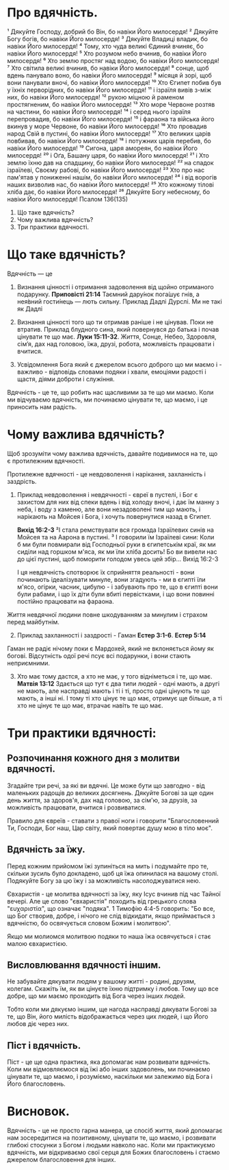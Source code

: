 # Про вдячність.

¹ Дякуйте Господу, добрий бо Він, бо навіки Його милосердя! 
² Дякуйте Богу богів, бо навіки Його милосердя! ³ Дякуйте Владиці владик, бо навіки Його милосердя! ⁴ Тому, хто чуда великі Єдиний вчиняє, бо навіки Його милосердя! ⁵ Хто розумом небо вчинив, бо навіки Його милосердя! ⁶ Хто землю простяг над водою, бо навіки Його милосердя! ⁷ Хто світила великі вчинив, бо навіки Його милосердя! ⁸ сонце, щоб вдень панувало воно, бо навіки Його милосердя! ⁹ місяця й зорі, щоб вони панували вночі, бо навіки Його милосердя! ¹⁰ Хто Єгипет побив був у їхніх перворідних, бо навіки Його милосердя! 
¹¹ і ізраїля вивів з-між них, бо навіки Його милосердя! ¹² рукою міцною й раменом простягненим, бо навіки Його милосердя! ¹³ Хто море Червоне розтяв на частини, бо навіки Його милосердя! ¹⁴ і серед нього ізраїля перепровадив, бо навіки Його милосердя! ¹⁵ і фараона та війська його вкинув у море Червоне, бо навіки Його милосердя! ¹⁶ Хто провадив народ Свій в пустині, бо навіки Його милосердя! ¹⁷ Хто великих царів повбивав, бо навіки Його милосердя! ¹⁸ і потужних царів перебив, бо навіки Його милосердя! ¹⁹ Сигона, царя амореян, бо навіки Його милосердя! ²⁰ і Оґа, Башану царя, бо навіки Його милосердя! ²¹ і Хто землю їхню дав на спадщину, бо навіки Його милосердя! ²² на спадок ізраїлеві, Своєму рабові, бо навіки Його милосердя! ²³ Хто про нас пам'ятав у пониженні нашім, бо навіки Його милосердя! 
²⁴ і від ворогів наших визволив нас, бо навіки Його милосердя! ²⁵ Хто кожному тілові хліба дає, бо навіки Його милосердя! ²⁶ Дякуйте Богу небесному, бо навіки Його милосердя!
Псалом 136(135)

1. Що таке вдячність?
2. Чому важлива вдячність?
3. Три практики вдячності.

# Що таке вдячність?
Вдячність — це 
1. Визнання цінності і отримання задоволення від щойно отриманого подарунку. **Приповісті 21:14** Таємний дару́нок пога́шує гнів, а нея́вний гости́нець — лють сильну. Приклад Дадлі Дурслі. Ми не такі як Дадлі

2. Визнання цінності того що ти отримав раніше і не цінував. Поки не втратив. Приклад блудного сина, який повернувся до батька і почав цінувати те що має. **Луки 15:11-32**. Життя, Сонце, Небео, Здоровля, сім’я, дах над головою, їжа, друзі, робота, можливість працювати і вчитися.

3. Усвідомлення Бога який є джерелом всього доброго що ми маємо і - важливо - відповідь словами подяки і хвали, емоціями радості і щастя, діями доброти і служіння.

Вдячність - це те, що робить нас щасливими за те що ми маємо. Коли ми відчуваємо вдячність, ми починаємо цінувати те, що маємо, і це приносить нам радість.

# Чому важлива вдячність?
Щоб зрозуміти чому важлива вдячність, давайте подивимося на те, що є протилежним вдячності.

Протилежне вдячності - це невдоволення і нарікання, захланність і заздрість. 

1. Приклад невдоволення і невдячності - євреї в пустелі, і Бог є захистом для них від спеки вдень і від холоду вночі, і дає їм манну з неба, і воду з каменю, але вони незадоволені тим що мають, і нарікають на Мойсея і Бога, і хочуть повернутися назад в Єгипет.

    **Вихід 16:2-3** 
    ²І стала ремствувати вся громада Ізраїлевих синів на Мойсея та на Аарона в пустині. ³ І говорили їм Ізраїлеві сини: Коли б ми були повмирали від Господньої руки в єгипетськім краї, як ми сиділи над горшком м'яса, як ми їли хліба досить! Бо ви вивели нас до цієї пустині, щоб поморити голодом увесь цей збір... Вихід 16:2-3

    І ця невдячність спотворює їх сприйняття реальності - вони починають ідеалізувати минуле, вони згадують  - ми в єгипті їли м'ясо, огірки, часник, цибулю - і забувають про те, що в єгипті вони були рабами, і що їх діти були вбиті первістками, і що вони повинні постійно працювати на фараона.

Життя невдячної людини повне шкодуванням за минулим і страхом перед майбутнім.

2.  Приклад захланності і заздрості - Гаман **Естер 3:1-6**. **Естер 5:14**

Гаман не радіє нічому поки є Мардохей, який не вклоняється йому як богові. Відсутність одої речі псує всі подарунки, і вони стають неприємними.

3.  Хто має тому дастся, а хто не має, у того відніметься і те, що має. **Матвія 13:12** Здається що тут є два типи людей - одні мають, а другі не мають, але насправді мають і ті і ті, просто одні цінують те що мають, а інші ні. І тому ті хто цінує те що має, отримує ще більше, а ті хто не цінує те що має, втрачає навіть те що має.

# Три практики вдячності:

## Розпочинання кожного дня з молитви вдячності. 
Згадайте три речі, за які ви вдячні. Це може бути що завгодно - від маленьких радощів до великих досягнень. Дякуйте Богові за ще один день життя, за здоров'я, дах над головою, за сім'ю, за друзів, за можливість працювати, вчитися і розвиватися.

Правило для євреїв - ставати з правої ноги і говорити "Благословенний Ти, Господи, Бог наш, Цар світу, який повертає душу мою в тіло моє".

## Вдячність за їжу.
Перед кожним прийомом їжі зупиніться на мить і подумайте про те, скільки зусиль було докладено, щоб ця їжа опинилася на вашому столі. Подякуйте Богу за цю їжу і за можливість насолоджуватися нею.

Євхаристія - це молитва вдячності за їжу, яку Ісус вчинив під час Тайної вечері. Але це слово "євхаристія" походить від грецького слова "ευχαριστία", що означає "подяка". 1 Тимофію 4:4-5 говорить: "Бо все, що Бог створив, добре, і нічого не слід відкидати, якщо приймається з вдячністю, бо освячується словом Божим і молитвою".

Якщо ми молиомся молитвою подяки то наша їжа освячується і стає малою євхаристією.

## Висловлювання вдячності іншим.
Не забувайте дякувати людям у вашому житті - родині, друзям, колегам. Скажіть їм, як ви цінуєте їхню підтримку і любов. Тому що все добре, що ми маємо проходить від Бога через інших людей. 

Тобто коли ми дякуємо іншим, ще нагода насправді дякувати Богові за те, що Він, його милість відображається через цих людей, і що Його любов діє через них.

## Піст і вдячність.
Піст - це ще одна практика, яка допомагає нам розвивати вдячність. Коли ми відмовляємося від їжі або інших задоволень, ми починаємо цінувати те, що маємо, і розуміємо, наскільки ми залежимо від Бога і Його благословень.


# Висновок.
Вдячність - це не просто гарна манера, це спосіб життя, який допомагає нам зосередитися на позитивному, цінувати те, що маємо, і розвивати глибокі стосунки з Богом і людьми навколо нас. Коли ми практикуємо вдячність, ми відкриваємо свої серця для Божих благословень і стаємо джерелом благословення для інших.